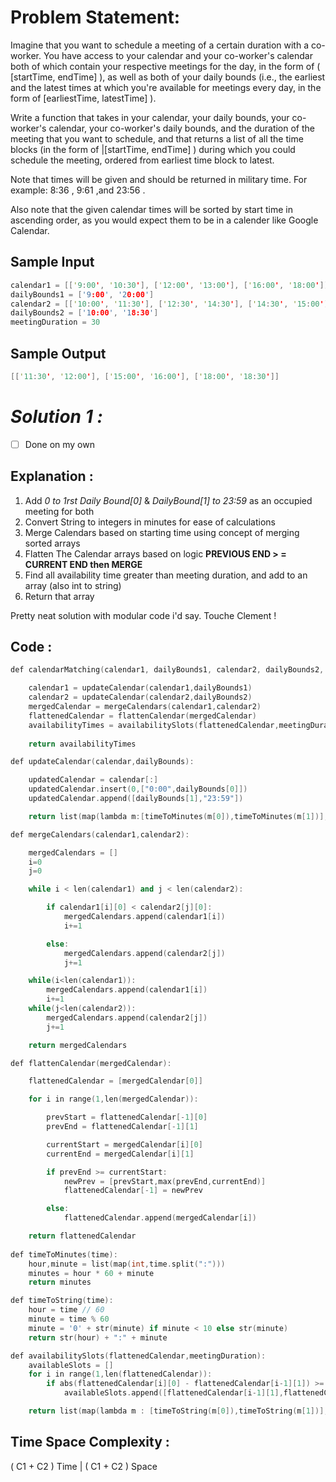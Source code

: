 # Problem Statement:

Imagine that you want to schedule a meeting of a certain duration with a co-worker. You have access to your calendar and your co-worker's calendar both of which contain your respective meetings for the day, in the form of ( [startTime, endTime] ), as well as both of your daily bounds (i.e., the earliest and the latest times at which you're available for meetings every day, in the form of [earliestTime, latestTime] ).

Write a function that takes in your calendar, your daily bounds, your co-worker's calendar, your co-worker's daily bounds, and the duration of the meeting that you want to schedule, and that returns a list of all the time blocks (in the form of |[startTime, endTime] ) during which you could schedule the meeting, ordered from earliest time block to latest.

Note that times will be given and should be returned in military time. For example: 8:36 , 9:61 ,and 23:56 .

Also note that the given calendar times will be sorted by start time in ascending order, as you would expect them to be in a calender like Google Calendar.

## Sample Input

```cpp
calendar1 = [['9:00', '10:30'], ['12:00', '13:00'], ['16:00', '18:00']]
dailyBounds1 = ['9:00', '20:00']
calendar2 = [['10:00', '11:30'], ['12:30', '14:30'], ['14:30', '15:00'], ['16:00', '17:00']]
dailyBounds2 = ['10:00', '18:30']
meetingDuration = 30
```

## Sample Output

```cpp
[['11:30', '12:00'], ['15:00', '16:00'], ['18:00', '18:30']]
```

# *Solution 1 :*

- [ ]  Done on my own

## Explanation :

1. Add *0 to 1rst Daily Bound[0]* & *DailyBound[1] to 23:59* as an occupied meeting for both
2. Convert String to integers in minutes for ease of calculations
3. Merge Calendars based on starting time using concept of merging sorted arrays
4. Flatten The Calendar arrays based on logic **PREVIOUS END > = CURRENT END then MERGE**
5. Find all availability time greater than meeting duration, and add to an array (also int to string)
6. Return that array

Pretty neat solution with modular code i'd say. Touche Clement !

## Code :

```cpp
def calendarMatching(calendar1, dailyBounds1, calendar2, dailyBounds2, meetingDuration):

	calendar1 = updateCalendar(calendar1,dailyBounds1)
	calendar2 = updateCalendar(calendar2,dailyBounds2)
	mergedCalendar = mergeCalendars(calendar1,calendar2)
	flattenedCalendar = flattenCalendar(mergedCalendar)
	availabilityTimes = availabilitySlots(flattenedCalendar,meetingDuration)
	
	return availabilityTimes

def updateCalendar(calendar,dailyBounds):

	updatedCalendar = calendar[:]
	updatedCalendar.insert(0,["0:00",dailyBounds[0]])
	updatedCalendar.append([dailyBounds[1],"23:59"])

	return list(map(lambda m:[timeToMinutes(m[0]),timeToMinutes(m[1])],updatedCalendar))

def mergeCalendars(calendar1,calendar2):

	mergedCalendars = []
	i=0
	j=0

	while i < len(calendar1) and j < len(calendar2):

		if calendar1[i][0] < calendar2[j][0]:
			mergedCalendars.append(calendar1[i])
			i+=1

		else: 
			mergedCalendars.append(calendar2[j])
			j+=1

	while(i<len(calendar1)):
		mergedCalendars.append(calendar1[i])
		i+=1 
	while(j<len(calendar2)):
		mergedCalendars.append(calendar2[j])
		j+=1

	return mergedCalendars 

def flattenCalendar(mergedCalendar):

	flattenedCalendar = [mergedCalendar[0]]

	for i in range(1,len(mergedCalendar)):

		prevStart = flattenedCalendar[-1][0]
		prevEnd = flattenedCalendar[-1][1]

		currentStart = mergedCalendar[i][0]
		currentEnd = mergedCalendar[i][1]

		if prevEnd >= currentStart:
			newPrev = [prevStart,max(prevEnd,currentEnd)]
			flattenedCalendar[-1] = newPrev

		else:
			flattenedCalendar.append(mergedCalendar[i])

	return flattenedCalendar
	
def timeToMinutes(time):
	hour,minute = list(map(int,time.split(":")))
	minutes = hour * 60 + minute
	return minutes

def timeToString(time):
	hour = time // 60
	minute = time % 60
	minute = '0' + str(minute) if minute < 10 else str(minute)
	return str(hour) + ":" + minute

def availabilitySlots(flattenedCalendar,meetingDuration):
	availableSlots = []
	for i in range(1,len(flattenedCalendar)):
		if abs(flattenedCalendar[i][0] - flattenedCalendar[i-1][1]) >= meetingDuration: 
			availableSlots.append([flattenedCalendar[i-1][1],flattenedCalendar[i][0]])

	return list(map(lambda m : [timeToString(m[0]),timeToString(m[1])],availableSlots))
```

## Time Space Complexity :

( C1 + C2 ) Time | ( C1 + C2 ) Space